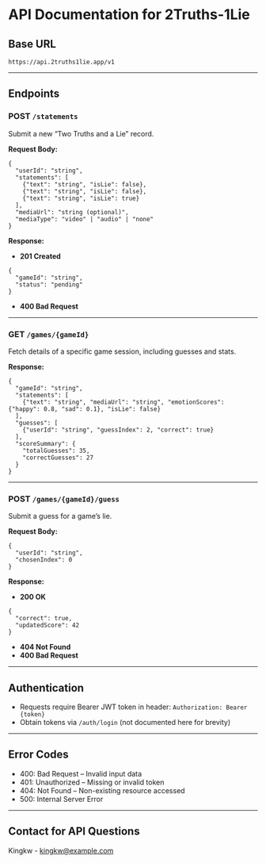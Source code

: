 # API Documentation for 2Truths-1Lie

## Base URL
`https://api.2truths1lie.app/v1`

---

## Endpoints

### POST `/statements`
Submit a new “Two Truths and a Lie” record.

**Request Body:**
```
{
  "userId": "string",
  "statements": [
    {"text": "string", "isLie": false},
    {"text": "string", "isLie": false},
    {"text": "string", "isLie": true}
  ],
  "mediaUrl": "string (optional)",
  "mediaType": "video" | "audio" | "none"
}
```

**Response:**
- **201 Created**
```
{
  "gameId": "string",
  "status": "pending"
}
```
- **400 Bad Request**

---

### GET `/games/{gameId}`
Fetch details of a specific game session, including guesses and stats.

**Response:**
```
{
  "gameId": "string",
  "statements": [
    {"text": "string", "mediaUrl": "string", "emotionScores": {"happy": 0.8, "sad": 0.1}, "isLie": false}
  ],
  "guesses": [
    {"userId": "string", "guessIndex": 2, "correct": true}
  ],
  "scoreSummary": {
    "totalGuesses": 35,
    "correctGuesses": 27
  }
}
```

---

### POST `/games/{gameId}/guess`
Submit a guess for a game’s lie.

**Request Body:**
```
{
  "userId": "string",
  "chosenIndex": 0
}
```

**Response:**
- **200 OK**
```
{
  "correct": true,
  "updatedScore": 42
}
```
- **404 Not Found**
- **400 Bad Request**

---

## Authentication
- Requests require Bearer JWT token in header: `Authorization: Bearer {token}`
- Obtain tokens via `/auth/login` (not documented here for brevity)

---

## Error Codes
- 400: Bad Request – Invalid input data
- 401: Unauthorized – Missing or invalid token
- 404: Not Found – Non-existing resource accessed
- 500: Internal Server Error

---

## Contact for API Questions  
Kingkw - kingkw@example.com  

